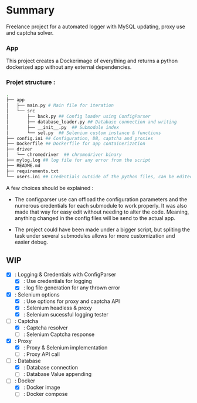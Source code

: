 
# Summary

Freelance project for a automated logger with MySQL updating, proxy use and captcha solver. 

### App

This project creates a Dockerimage of everything and returns a python dockerized app without any external dependencies.

### Projet structure : 

```bash
.
├── app
│   ├── main.py # Main file for iteration
│   └── src 
│       ├── back.py ## Config loader using ConfigParser
│       ├── database_loader.py ## Database connection and writing
│       ├── __init__.py  ## Submodule index
│       └── sel.py  ## Selenium custom instance & functions 
├── config.ini ## Configuration, DB, captcha and proxies
├── Dockerfile ## Dockerfile for app containerization
├── driver
│   └── chromedriver  ## chromedriver binary
├── mylog.log ## log file for any error from the script 
├── README.md
├── requirements.txt
└── users.ini ## Credentials outside of the python files, can be edited
```

A few choices should be explained : 
- The configparser use can offload the configuration parameters and the numerous credentials for each submodule to work properly. It was also made that way for easy edit without needing to alter the code. Meaning, anything changed in the config files will be send to the actual app.

- The project could have been made under a bigger script, but spliting the task under several submodules allows for more customization and easier debug.  

## WIP 

- [X] : Logging & Credentials with ConfigParser
    - [X] : Use credentials for logging
    - [X] : log file generation for any thrown error
- [X] : Selenium options
    - [X] : Use options for proxy and captcha API
    - [X] : Selenium headless & proxy
    - [X] : Selenium sucessful logging tester  
- [ ] : Captcha 
    - [X] : Captcha resolver
    - [ ] : Selenium Captcha response
- [X] : Proxy
    - [X] : Proxy & Selenium implementation  
    - [ ] : Proxy API call
- [ ] : Database
    - [X] : Database connection
    - [ ] : Database Value appending

- [ ] : Docker
    - [X] : Docker image
    - [ ] : Docker compose